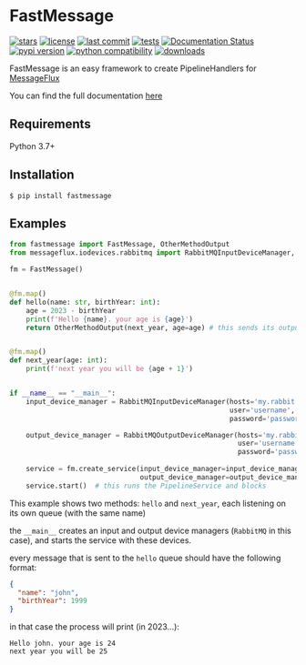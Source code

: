 # FastMessage

[![stars](https://badgen.net/github/stars/Avivsalem/FastMessage)](https://github.com/Avivsalem/FastMessage/stargazers)
[![license](https://badgen.net/github/license/Avivsalem/FastMessage/)](https://github.com/Avivsalem/FastMessage/blob/main/LICENSE)
[![last commit](https://badgen.net/github/last-commit/Avivsalem/FastMessage/main)](https://github.com/Avivsalem/FastMessage/commit/main)
[![tests](https://github.com/AvivSalem/FastMessage/actions/workflows/tests.yml/badge.svg)](https://github.com/AvivSalem/FastMessage/actions/workflows/tests.yml?query=branch%3Amain)
[![Documentation Status](https://readthedocs.org/projects/fastmessage/badge/?version=latest)](https://fastmessage.readthedocs.io/en/latest/?badge=latest)
[![pypi version](https://badgen.net/pypi/v/fastmessage)](https://pypi.org/project/fastmessage/)
[![python compatibility](https://badgen.net/pypi/python/FastMessage)](https://pypi.org/project/fastmessage/)
[![downloads](https://img.shields.io/pypi/dm/fastmessage)](https://pypi.org/project/fastmessage/)

FastMessage is an easy framework to create PipelineHandlers for [MessageFlux](https://messageflux.readthedocs.io)

You can find the full documentation [here](https://fastmessage.readthedocs.io/)

## Requirements

Python 3.7+

## Installation

```console
$ pip install fastmessage
```

## Examples

```python
from fastmessage import FastMessage, OtherMethodOutput
from messageflux.iodevices.rabbitmq import RabbitMQInputDeviceManager, RabbitMQOutputDeviceManager

fm = FastMessage()


@fm.map()  
def hello(name: str, birthYear: int):
    age = 2023 - birthYear
    print(f'Hello {name}. your age is {age}')
    return OtherMethodOutput(next_year, age=age) # this sends its outputs to 'next_year' method


@fm.map()
def next_year(age: int):
    print(f'next year you will be {age + 1}')


if __name__ == "__main__":
    input_device_manager = RabbitMQInputDeviceManager(hosts='my.rabbit.host',
                                                      user='username',
                                                      password='password')

    output_device_manager = RabbitMQOutputDeviceManager(hosts='my.rabbit.host',
                                                        user='username',
                                                        password='password')
    
    service = fm.create_service(input_device_manager=input_device_manager,
                                output_device_manager=output_device_manager)    
    service.start()  # this runs the PipelineService and blocks
```

This example shows two methods: ```hello``` and ```next_year```, each listening on its own queue 
(with the same name)

the ```__main__``` creates an input and output device managers (```RabbitMQ``` in this case), and starts the service 
with these devices.

every message that is sent to the ```hello``` queue should have the following format:
```json
{
  "name": "john",
  "birthYear": 1999
}
```

in that case the process will print (in 2023...):
```
Hello john. your age is 24
next year you will be 25
```


